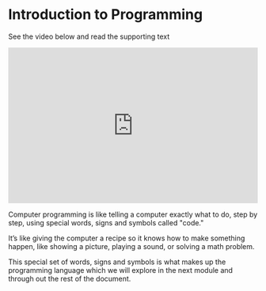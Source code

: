 # Introduction to Programming

See the video below and read the supporting text

<iframe width="100%" height="315" src="https://www.youtube.com/embed/6YMec72CEiU?si=sNUhEzfxAkEe7j-N" title="YouTube video player" frameborder="0" allow="accelerometer; autoplay; clipboard-write; encrypted-media; gyroscope; picture-in-picture; web-share" referrerpolicy="strict-origin-when-cross-origin" allowfullscreen></iframe>

Computer programming is like telling a computer exactly what to do, step by
step, using special words, signs and symbols called "code."

It’s like giving the computer a recipe so it knows how to make something happen,
like showing a picture, playing a sound, or solving a math problem.

This special set of words, signs and symbols is what makes up the programming
language which we will explore in the next module and through out the rest of
the document.
